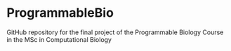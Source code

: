 # ProgrammableBio
GitHub repository for the final project of the Programmable Biology Course in the MSc in Computational Biology
